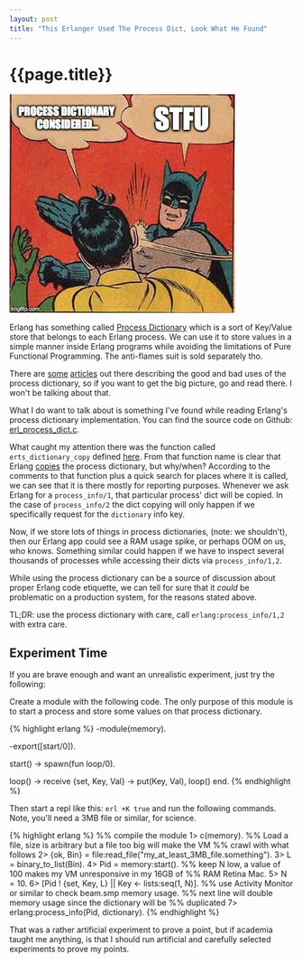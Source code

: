 ```yaml
---
layout: post
title: "This Erlanger Used The Process Dict, Look What He Found"
---
```


# {{page.title}} #

![Erlang Process Dictionary Considered](/images/l4grp.jpg)

Erlang has something called
[Process Dictionary](http://www.erlang.org/course/advanced.html#dict)
which is a sort of Key/Value store that belongs to each Erlang
process. We can use it to store values in a simple manner inside Erlang
programs while avoiding the limitations of Pure Functional
Programming. The anti-flames suit is sold separately tho.

There are
[some](http://prog21.dadgum.com/53.html)
[articles](http://ferd.ca/on-the-use-of-the-process-dictionary-in-erlang.html)
out there describing the good and bad uses of the process dictionary,
so if you want to get the big picture, go and read there. I won't be
talking about that.

What I do want to talk about is something I've found while reading
Erlang's process dictionary implementation. You can find
the source code on Github:
[erl_process_dict.c](https://github.com/erlang/otp/blob/maint/erts/emulator/beam/erl_process_dict.c).

What caught my attention there was the function called
`erts_dictionary_copy` defined
[here](https://github.com/erlang/otp/blob/maint/erts/emulator/beam/erl_process_dict.c#L220). From
that function name is clear that Erlang
[copies](https://github.com/erlang/otp/blob/maint/erts/emulator/beam/erl_process_dict.c#L251)
the process dictionary, but why/when? According to the comments to
that function plus a quick search for places where it is called, we
can see that it is there mostly for reporting purposes. Whenever we
ask Erlang for a `process_info/1`, that particular process' dict will
be copied. In the case of `process_info/2` the dict copying will only
happen if we specifically request for the `dictionary` info key.

Now, if we store lots of things in process dictionaries, (note: we
shouldn't), then our Erlang app could see a RAM usage spike, or
perhaps OOM on us, who knows. Something similar could happen if we
have to inspect several thousands of processes while accessing their
dicts via `process_info/1,2`.

While using the process dictionary can be a source of discussion about
proper Erlang code etiquette, we can tell for sure that it _could_ be
problematic on a production system, for the reasons stated above.

TL;DR: use the process dictionary with care, call
`erlang:process_info/1,2` with extra care.

## Experiment Time ##

If you are brave enough and want an unrealistic experiment, just try
the following:

Create a module with the following code. The only purpose of this
module is to start a process and store some values on that process
dictionary.

{% highlight erlang %}
-module(memory).

-export([start/0]).

start() ->
    spawn(fun loop/0).

loop() ->
    receive
        {set, Key, Val} ->
            put(Key, Val),
            loop()
    end.
{% endhighlight %}

Then start a repl like this: `erl +K true` and run the following
commands. Note, you'll need a 3MB file or similar, for science.

{% highlight erlang %}
%% compile the module
1> c(memory).
%% Load a file, size is arbitrary but a file too big will make the VM
%% crawl with what follows
2> {ok, Bin} = file:read_file("my_at_least_3MB_file.something").
3> L = binary_to_list(Bin).
4> Pid = memory:start().
%% keep N low, a value of 100 makes my VM unresponsive in my 16GB of
%% RAM Retina Mac.
5> N = 10.
6> [Pid ! {set, Key, L} || Key <- lists:seq(1, N)].
%% use Activity Monitor or similar to check beam.smp memory usage.
%% next line will double memory usage since the dictionary will be
%% duplicated
7> erlang:process_info(Pid, dictionary).
{% endhighlight %}

That was a rather artificial experiment to prove a point, but if
academia taught me anything, is that I should run artificial and
carefully selected experiments to prove my points.
